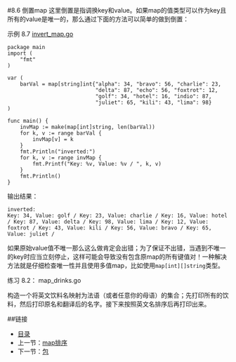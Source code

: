 #8.6 倒置map
这里倒置是指调换key和value。如果map的值类型可以作为key且所有的value是唯一的，那么通过下面的方法可以简单的做到倒置：

示例 8.7 [invert_map.go](exmaples/chapter_8/invert_map.go)

	package main
	import (
		"fmt"
	)

	var (
		barVal = map[string]int{"alpha": 34, "bravo": 56, "charlie": 23,
								"delta": 87, "echo": 56, "foxtrot": 12,
								"golf": 34, "hotel": 16, "indio": 87,
								"juliet": 65, "kili": 43, "lima": 98}
	)

	func main() {
		invMap := make(map[int]string, len(barVal))
		for k, v := range barVal {
			invMap[v] = k
		}
		fmt.Println("inverted:")
		for k, v := range invMap {
			fmt.Printf("Key: %v, Value: %v / ", k, v)
		}
		fmt.Println()
	}
  
输出结果：

	inverted:
	Key: 34, Value: golf / Key: 23, Value: charlie / Key: 16, Value: hotel / Key: 87, Value: delta / Key: 98, Value: lima / Key: 12, Value: foxtrot / Key: 43, Value: kili / Key: 56, Value: bravo / Key: 65, Value: juliet /

如果原始value值不唯一那么这么做肯定会出错；为了保证不出错，当遇到不唯一的key时应当立刻停止，这样可能会导致没有包含原map的所有键值对！一种解决方法就是仔细检查唯一性并且使用多值map，比如使用`map[int][]string`类型。

练习 8.2： map_drinks.go

构造一个将英文饮料名映射为法语（或者任意你的母语）的集合；先打印所有的饮料，然后打印原名和翻译后的名字。接下来按照英文名排序后再打印出来。

##链接
- [目录](directory.md)
- 上一节：[map排序](08.5.md)
- 下一节：[包](09.0.md)
